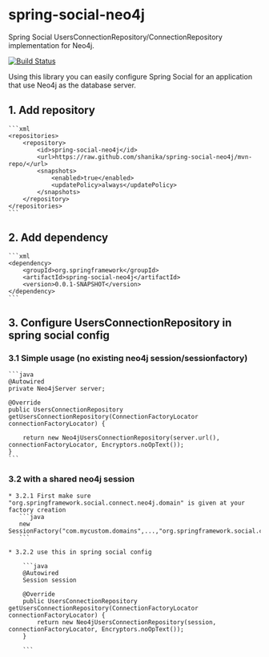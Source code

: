 # spring-social-neo4j
Spring Social UsersConnectionRepository/ConnectionRepository implementation for Neo4j.

[![Build Status](https://travis-ci.org/shanika/spring-social-neo4j.svg)](https://travis-ci.org/shanika/spring-social-neo4j)

Using this library you can easily configure Spring Social for an application that use Neo4j as the database server. 

## 1. Add repository
    ```xml
    <repositories>
        <repository>
            <id>spring-social-neo4j</id>
            <url>https://raw.github.com/shanika/spring-social-neo4j/mvn-repo/</url>
            <snapshots>
                <enabled>true</enabled>
                <updatePolicy>always</updatePolicy>
            </snapshots>
        </repository>
    </repositories>
    ```

## 2. Add dependency
    
    ```xml
    <dependency>
        <groupId>org.springframework</groupId>
        <artifactId>spring-social-neo4j</artifactId>
        <version>0.0.1-SNAPSHOT</version>
    </dependency>
    ```    

## 3. Configure UsersConnectionRepository in spring social config

### 3.1 Simple usage (no existing neo4j session/sessionfactory)

    ```java
    @Autowired
    private Neo4jServer server;
    
    @Override
    public UsersConnectionRepository getUsersConnectionRepository(ConnectionFactoryLocator connectionFactoryLocator) {

        return new Neo4jUsersConnectionRepository(server.url(), connectionFactoryLocator, Encryptors.noOpText());
    }
    ```

### 3.2 with a shared neo4j session
    
    * 3.2.1 First make sure "org.springframework.social.connect.neo4j.domain" is given at your factory creation 
       ```java
       new SessionFactory("com.mycustom.domains",...,"org.springframework.social.connect.neo4j.domain")
       ```
   
    * 3.2.2 use this in spring social config
    
        ```java
        @Autowired
        Session session
        
        @Override
        public UsersConnectionRepository getUsersConnectionRepository(ConnectionFactoryLocator connectionFactoryLocator) {
            return new Neo4jUsersConnectionRepository(session, connectionFactoryLocator, Encryptors.noOpText());
        }
    
        ```
